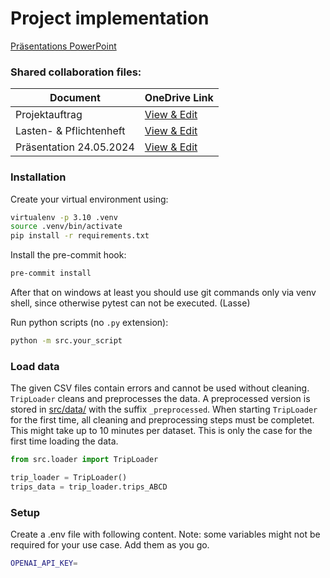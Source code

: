 # Project implementation
[Präsentations PowerPoint](https://sap-my.sharepoint.com/:p:/p/lasse_friedrich/EeQcF4qJAe9Ml--uC-vhVyoBIwPtghgj28sviOe2TDfJeg?e=RGU5s3)
### Shared collaboration files:
| Document          | OneDrive Link                                              |
|-------------------|------------------------------------------------------------|
| Projektauftrag    | [View & Edit](https://1drv.ms/w/s!AvZXGwwhrAo8ldw-6gRVStEKGVz88w) |
| Lasten- & Pflichtenheft        | [View & Edit](https://1drv.ms/w/s!AvZXGwwhrAo8ldw_qo5kH2ZkxTQyug) |
| Präsentation 24.05.2024        | [View & Edit](https://1drv.ms/p/s!AvZXGwwhrAo8lf85jEm3VP-JApFspA) |


### Installation

Create your virtual environment using:

```bash
virtualenv -p 3.10 .venv
source .venv/bin/activate
pip install -r requirements.txt
```

Install the pre-commit hook:

```bash
pre-commit install
```
After that on windows at least you should use git commands only via venv shell, since otherwise pytest can not be executed. (Lasse)

Run python scripts (no `.py` extension):

```bash
python -m src.your_script
```

### Load data

The given CSV files contain errors and cannot be used without cleaning. `TripLoader` cleans and preprocesses the data. A preprocessed version is stored in [src/data/](src/data/) with the suffix `_preprocessed`. When starting `TripLoader` for the first time, all cleaning and preprocessing steps must be completet. This might take up to 10 minutes per dataset. This is only the case for the first time loading the data.

```python
from src.loader import TripLoader

trip_loader = TripLoader()
trips_data = trip_loader.trips_ABCD
```

### Setup

Create a .env file with following content. Note: some variables might not be required for your use case. Add them as you go.

```bash
OPENAI_API_KEY=
```
